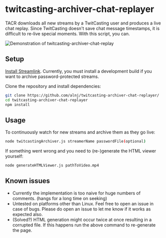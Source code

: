 # twitcasting-archiver-chat-replayer
TACR downloads all new streams by a TwitCasting user and produces a live chat replay.
Since TwitCasting doesn't save chat message timestamps, it is difficult to re-live special moments.
With this script, you can.

![Demonstration of twitcasting-archiver-chat-replay](https://i.imgur.com/g4yKiG2.gif)

## Setup
[Install Streamlink](https://streamlink.github.io/install.html). Currently, you must install a development build if you want to archive password-protected streams.

Clone the repository and install dependencies:
```sh
git clone https://github.com/alnj/twitcasting-archiver-chat-replayer/
cd twitcasting-archiver-chat-replayer
npm install
```

## Usage
To continuously watch for new streams and archive them as they go live:
```sh
node twitcastingArchiver.js streamerName passwordFile(optional)
```

If something went wrong and you need to (re-)generate the HTML viewer yourself:
```sh
node generateHTMLViewer.js pathToVideo.mp4
```

## Known issues
- Currently the implementation is too naive for huge numbers of comments. (hangs for a long time on seeking)
- Untested on platforms other than Linux. Feel free to open an issue in case of bugs. Please do open an issue to let me know if it works as expected also.
- (Solved?) HTML generation might occur twice at once resulting in a corrupted file. If this happens run the above command to re-generate the page.

